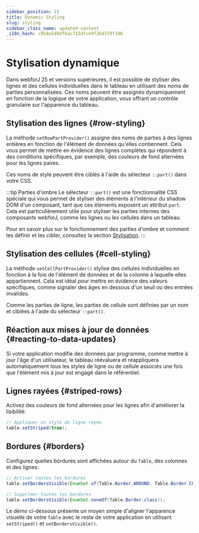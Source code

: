 ```yaml
---
sidebar_position: 21
title: Dynamic Styling
slug: styling
sidebar_class_name: updated-content
_i18n_hash: c958a549dfbac715dfce9f26d729f106
---
```

<!-- vale off -->
# Stylisation dynamique <DocChip chip='since' label='25.00' />
<!-- vale on -->

Dans webforJ 25 et versions supérieures, il est possible de styliser des lignes et des cellules individuelles dans le tableau en utilisant des noms de parties personnalisées. Ces noms peuvent être assignés dynamiquement en fonction de la logique de votre application, vous offrant un contrôle granulaire sur l'apparence du tableau.

## Stylisation des lignes {#row-styling}

La méthode `setRowPartProvider()` assigne des noms de parties à des lignes entières en fonction de l'élément de données qu'elles contiennent. Cela vous permet de mettre en évidence des lignes complètes qui répondent à des conditions spécifiques, par exemple, des couleurs de fond alternées pour les lignes paires.

Ces noms de style peuvent être ciblés à l'aide du sélecteur `::part()` dans votre CSS.

:::tip Parties d'ombre
Le sélecteur `::part()` est une fonctionnalité CSS spéciale qui vous permet de styliser des éléments à l'intérieur du shadow DOM d'un composant, tant que ces éléments exposent un attribut `part`. Cela est particulièrement utile pour styliser les parties internes des composants webforJ, comme les lignes ou les cellules dans un tableau.

Pour en savoir plus sur le fonctionnement des parties d'ombre et comment les définir et les cibler, consultez la section [Stylisation](../../styling/shadow-parts).
:::


<ComponentDemo 
path='/webforj/tablerowstyling?' 
javaE='https://raw.githubusercontent.com/webforj/webforj-documentation/refs/heads/main/src/main/java/com/webforj/samples/views/table/TableRowStylingView.java'
height='300px'
/>

## Stylisation des cellules {#cell-styling}

La méthode `setCellPartProvider()` stylise des cellules individuelles en fonction à la fois de l'élément de données et de la colonne à laquelle elles appartiennent. Cela est idéal pour mettre en évidence des valeurs spécifiques, comme signaler des âges en dessous d'un seuil ou des entrées invalides.

Comme les parties de ligne, les parties de cellule sont définies par un nom et ciblées à l'aide du sélecteur `::part()`.

<ComponentDemo 
path='/webforj/tablecellstyling?' 
javaE='https://raw.githubusercontent.com/webforj/webforj-documentation/refs/heads/main/src/main/java/com/webforj/samples/views/table/TableColumnPinningView.java'
height='300px'
/>

## Réaction aux mises à jour de données {#reacting-to-data-updates}

Si votre application modifie des données par programme, comme mettre à jour l'âge d'un utilisateur, le tableau réévaluera et réappliquera automatiquement tous les styles de ligne ou de cellule associés une fois que l'élément mis à jour est engagé dans le référentiel.

<ComponentDemo 
path='/webforj/tabledynamicstyling?' 
javaE='https://raw.githubusercontent.com/webforj/webforj-documentation/refs/heads/main/src/main/java/com/webforj/samples/views/table/TableDynamicStylingView.java'
height='475px'
/>

## Lignes rayées {#striped-rows}

Activez des couleurs de fond alternées pour les lignes afin d'améliorer la lisibilité:

```java
// Appliquer un style de ligne rayée
table.setStriped(true);
```

## Bordures {#borders}

Configurez quelles bordures sont affichées autour du `Table`, des colonnes et des lignes:

```java
// Activer toutes les bordures
table.setBordersVisible(EnumSet.of(Table.Border.AROUND, Table.Border.COLUMNS, Table.Border.ROWS));

// Supprimer toutes les bordures
table.setBordersVisible(EnumSet.noneOf(Table.Border.class));
```

Le démo ci-dessous présente un moyen simple d'aligner l'apparence visuelle de votre `Table` avec le reste de votre application en utilisant `setStriped()` et `setBordersVisible()`.

<ComponentDemo 
path='/webforj/tablelayoutstyling?' 
javaE='https://raw.githubusercontent.com/webforj/webforj-documentation/refs/heads/main/src/main/java/com/webforj/samples/views/table/TableLayoutStylingView.java'
height='300px'
/>
